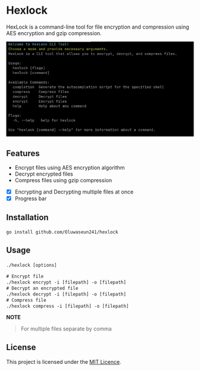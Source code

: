 # Hexlock

HexLock is a command-line tool for file encryption and
compression using AES encryption and gzip compression.

![demo img](https://github.com/Oluwaseun241/hexlock/blob/main/images/demo)

## Features

- Encrypt files using AES encryption algorithm
- Decrypt encrypted files
- Compress files using gzip compression

- [x] Encrypting and Decrypting multiple files at once
- [x] Progress bar

## Installation

```
go install github.com/Oluwaseun241/hexlock
```

## Usage

`./hexlock [options]`

```
# Encrypt file
./hexlock encrypt -i [filepath] -o [filepath]
# Decrypt an encrypted file
./hexlock decrypt -i [filepath] -o [filepath]
# Compress file
./hexlock compress -i [filepath] -o [filepath]
```

**NOTE**

> For multiple files separate by comma

## License

This project is licensed under the [MIT Licence](https://github.com/Oluwaseun241/hexlock/blob/cobra/LICENCE).
